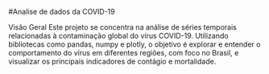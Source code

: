 #Analise de dados da COVID-19 

Visão Geral
Este projeto se concentra na análise de séries temporais relacionadas à contaminação global do vírus COVID-19. Utilizando bibliotecas como pandas, numpy e plotly, o objetivo é explorar e entender o comportamento do vírus em diferentes regiões, com foco no Brasil, e visualizar os principais indicadores de contágio e mortalidade.
